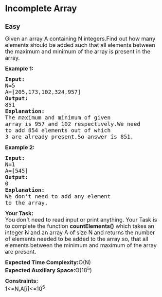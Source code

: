 # Incomplete Array
## Easy
<div class="problems_problem_content__Xm_eO"><p><span style="font-size:18px">Given an array A containing N integers.Find out how many elements should be added such that all elements between the maximum and minimum of the array is present in the array.</span></p>

<p><span style="font-size:18px"><strong>Example 1:</strong></span></p>

<pre><span style="font-size:18px"><strong>Input:</strong>
N=5
A=[205,173,102,324,957]
<strong>Output:</strong>
851
<strong>Explanation:</strong>
The maximum and minimum of given 
array is 957 and 102 respectively.We need 
to add 854 elements out of which
3 are already present.So answer is 851.</span></pre>

<p><span style="font-size:18px"><strong>Example 2:</strong></span></p>

<pre><span style="font-size:18px"><strong>Input:</strong>
N=1
A=[545]
<strong>Output:</strong>
0
<strong>Explanation:</strong>
We don't need to add any element
to the array.</span></pre>

<p><span style="font-size:18px"><strong>Your Task:</strong><br>
You don't need to read input or print anything. Your Task is to complete the function <strong>countElements()</strong> which takes an integer N and an array A of&nbsp;size N&nbsp;and returns the number of elements needed to be added to the array so, that all elements between the minimum and maximum of the array are present.</span></p>

<p><span style="font-size:18px"><strong>Expected Time Complexity:</strong>O(N)<br>
<strong>Expected Auxillary Space:</strong>O(10<sup>5</sup>)</span></p>

<p><span style="font-size:18px"><strong>Constraints:</strong><br>
1&lt;=N,A[i]&lt;=10<sup>5</sup>&nbsp;</span></p>
</div>